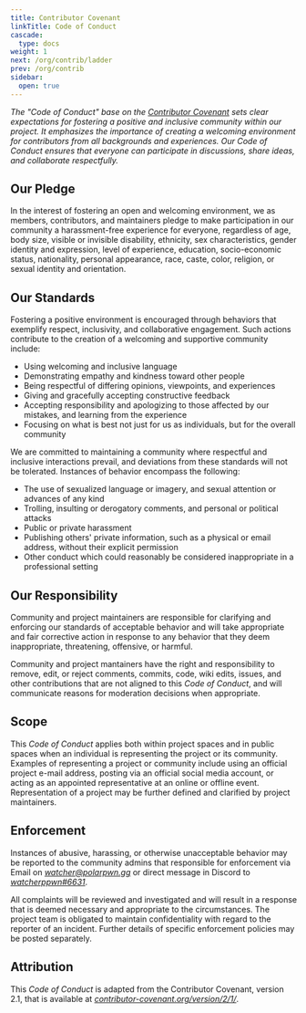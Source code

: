 ```yaml
---
title: Contributor Covenant
linkTitle: Code of Conduct
cascade:
  type: docs
weight: 1
next: /org/contrib/ladder
prev: /org/contrib
sidebar:
  open: true
---
```


*The "Code of Conduct" base on the [Contributor Covenant](https://www.contributor-covenant.org/) sets clear expectations for fostering a positive and inclusive community within our project. It emphasizes the importance of creating a welcoming environment for contributors from all backgrounds and experiences. Our Code of Conduct ensures that everyone can participate in discussions, share ideas, and collaborate respectfully.*
<!--more-->

## Our Pledge
In the interest of fostering an open and welcoming environment, we as members, contributors, and maintainers pledge to make participation in our community a harassment-free experience for everyone, regardless of age, body size, visible or invisible disability, ethnicity, sex characteristics, gender identity and expression, level of experience, education, socio-economic status, nationality, personal appearance, race, caste, color, religion, or sexual identity and orientation.

## Our Standards
Fostering a positive environment is encouraged through behaviors that exemplify respect, inclusivity, and collaborative engagement. Such actions contribute to the creation of a welcoming and supportive community include:

- Using welcoming and inclusive language
- Demonstrating empathy and kindness toward other people
- Being respectful of differing opinions, viewpoints, and experiences
- Giving and gracefully accepting constructive feedback
- Accepting responsibility and apologizing to those affected by our mistakes, and learning from the experience
- Focusing on what is best not just for us as individuals, but for the overall community

We are committed to maintaining a community where respectful and inclusive interactions prevail, and deviations from these standards will not be tolerated. Instances of behavior encompass the following: 

- The use of sexualized language or imagery, and sexual attention or advances of any kind
- Trolling, insulting or derogatory comments, and personal or political attacks
- Public or private harassment
- Publishing others' private information, such as a physical or email address, without their explicit permission
- Other conduct which could reasonably be considered inappropriate in a professional setting

## Our Responsibility
Community and project maintainers are responsible for clarifying and enforcing our standards of acceptable behavior and will take appropriate and fair corrective action in response to any behavior that they deem inappropriate, threatening, offensive, or harmful.

Community and project mantainers have the right and responsibility to remove, edit, or reject comments, commits, code, wiki edits, issues, and other contributions that are not aligned to this *Code of Conduct*, and will communicate reasons for moderation decisions when appropriate.

## Scope
This *Code of Conduct* applies both within project spaces and in public spaces when an individual is representing the project or its community. Examples of representing a project or community include using an official project e-mail address, posting via an official social media account, or acting as an appointed representative at an online or offline event. Representation of a project may be further defined and clarified by project maintainers.

## Enforcement
Instances of abusive, harassing, or otherwise unacceptable behavior may be reported to the community admins that responsible for enforcement via Email on *watcher@polarpwn.gg* or direct message in Discord to [*watcherppwn#6631*]().

All complaints will be reviewed and investigated and will result in a response that is deemed necessary and appropriate to the circumstances. The project team is obligated to maintain confidentiality with regard to the reporter of an incident. Further details of specific enforcement policies may be posted separately.

## Attribution
This *Code of Conduct* is adapted from the Contributor Covenant, version 2.1, that is available at [*contributor-covenant.org/version/2/1/*](https://www.contributor-covenant.org/version/2/1/code_of_conduct/).
